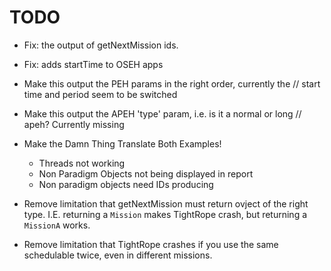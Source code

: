 TODO 
=======


* Fix: the output of getNextMission ids.
* Fix: adds startTime to OSEH apps

* Make this output the PEH params in the right order, currently the 
    // start time and period seem to be switched
* Make this output the APEH 'type' param, i.e. is it a normal or long
    // apeh? Currently missing


* Make the Damn Thing Translate Both Examples!
	- Threads not working
	- Non Paradigm Objects not being displayed in report
	- Non paradigm objects need IDs producing

* Remove limitation that getNextMission must return ovject of the right type. I.E. returning a `Mission` makes TightRope crash, but returning a `MissionA` works.

* Remove limitation that TightRope crashes if you use the same schedulable twice, even in different missions.
